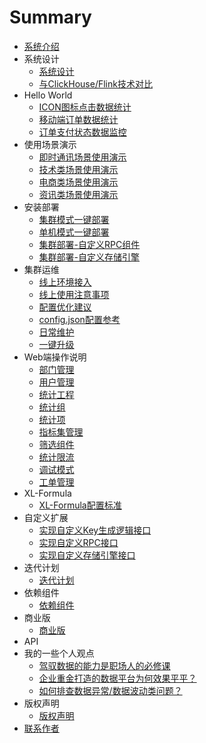 # Summary

* [系统介绍](README.md)
*  系统设计
   * [系统设计](architecture/01.md)
   * [与ClickHouse/Flink技术对比](architecture/02.md)
*  Hello World
   * [ICON图标点击数据统计](helloworld/01.md)
   * [移动端订单数据统计](helloworld/02.md)
   * [订单支付状态数据监控](helloworld/03.md)
*  使用场景演示
   * [即时通讯场景使用演示](scene/01.md)
   * [技术类场景使用演示](scene/02.md)
   * [电商类场景使用演示](scene/03.md)
   * [资讯类场景使用演示](scene/04.md)   
*  安装部署
   * [集群模式一键部署](deploy/01.md)
   * [单机模式一键部署](deploy/04.md)
   * [集群部署-自定义RPC组件](deploy/02.md)
   * [集群部署-自定义存储引擎](deploy/03.md) 
*  集群运维
   * [线上环境接入](management/04.md)
   * [线上使用注意事项](management/05.md)  
   * [配置优化建议](management/01.md)
   * [config.json配置参考](management/02.md)
   * [日常维护](management/03.md)
   * [一键升级](management/06.md)
*  Web端操作说明
   * [部门管理](Web端操作说明/部门管理.md)
   * [用户管理](Web端操作说明/用户管理.md)
   * [统计工程](Web端操作说明/统计工程.md)
   * [统计组](Web端操作说明/统计组管理.md)
   * [统计项](Web端操作说明/统计项管理.md)
   * [指标集管理](Web端操作说明/指标集管理.md)
   * [筛选组件](Web端操作说明/筛选组件.md)
   * [统计限流](Web端操作说明/统计限流.md)
   * [调试模式](Web端操作说明/调试模式.md)
   * [工单管理](Web端操作说明/工单管理.md)
*  XL-Formula
   * [XL-Formula配置标准](xl-formula/01.md)
*  自定义扩展
   * [实现自定义Key生成逻辑接口](extend/01.md)
   * [实现自定义RPC接口](extend/02.md)
   * [实现自定义存储引擎接口](extend/03.md)
*  迭代计划
   * [迭代计划](迭代计划/迭代计划.md)
*  依赖组件
   * [依赖组件](依赖组件/依赖组件.md)
*  商业版
   * [商业版](商业版/商业版.md)
*  API
*  我的一些个人观点
   * [驾驭数据的能力是职场人的必修课](opinion/01.md)
   * [企业重金打造的数据平台为何效果平平？](opinion/02.md)
   * [如何排查数据异常/数据波动类问题？](opinion/03.md)
*  版权声明
   * [版权声明](copyright/01.md)
* [联系作者](contact/01.md)   